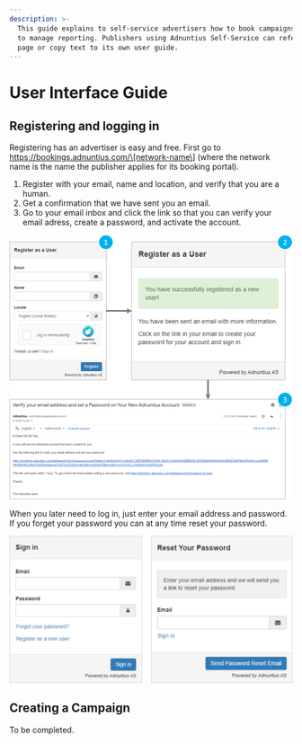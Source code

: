 ```yaml
---
description: >-
  This guide explains to self-service advertisers how to book campaigns, and how
  to manage reporting. Publishers using Adnuntius Self-Service can refer to this
  page or copy text to its own user guide.
---
```


# User Interface Guide

## Registering and logging in

Registering has an advertiser is easy and free. First go to https://bookings.adnuntius.com/\[network-name\] \(where the network name is the name the publisher applies for its booking portal\). 

1. Register with your email, name and location, and verify that you are a human. 
2. Get a confirmation that we have sent you an email.
3. Go to your email inbox and click the link so that you can verify your email adress, create a password, and activate the account. 

![Creating an account is fast and easy.](../../.gitbook/assets/ss-registration-process.png)

When you later need to log in, just enter your email address and password. If you forget your password you can at any time reset your password.

![Logging in, and resetting your password.](../../.gitbook/assets/ss-login%20%281%29.png)

## Creating a Campaign

To be completed.

